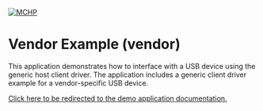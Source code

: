 

[![MCHP](https://www.microchip.com/ResourcePackages/Microchip/assets/dist/images/logo.png)](https://www.microchip.com)

# Vendor Example (vendor)

This application demonstrates how to interface with a USB device using the generic host client driver. The application includes a generic client driver example for a vendor-specific USB device.

[Click here to be redirected to the demo application documentation.](../../docs/docs_md/GUID-B4D087ED-51B2-4F4A-9929-A4093E0E1083.md)